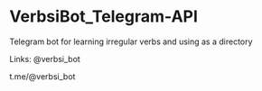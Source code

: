 # VerbsiBot_Telegram-API
Telegram bot for learning irregular verbs and using as a directory

Links:
@verbsi_bot

t.me/@verbsi_bot
